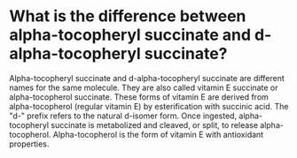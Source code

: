 # What is the difference between alpha-tocopheryl succinate and d-alpha-tocopheryl succinate?

Alpha-tocopheryl succinate and d-alpha-tocopheryl succinate are different names for the same molecule. They are also called vitamin E succinate or alpha-tocopherol succinate. These forms of vitamin E are derived from alpha-tocopherol (regular vitamin E) by esterification with succinic acid. The "d-" prefix refers to the natural d-isomer form. Once ingested, alpha-tocopheryl succinate is metabolized and cleaved, or split, to release alpha-tocopherol. Alpha-tocopherol is the form of vitamin E with antioxidant properties.